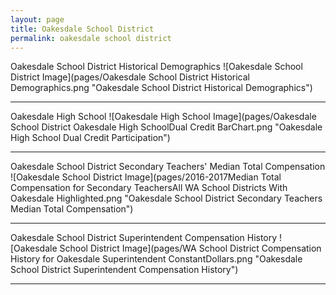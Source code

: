 ```yaml
---
layout: page
title: Oakesdale School District
permalink: oakesdale school district
---
```



Oakesdale School District Historical Demographics
![Oakesdale School District Image](pages/Oakesdale School District Historical Demographics.png "Oakesdale School District Historical Demographics")

___

Oakesdale High School
![Oakesdale High School Image](pages/Oakesdale School District Oakesdale High SchoolDual Credit BarChart.png "Oakesdale High School Dual Credit Participation")

___

Oakesdale School District Secondary Teachers' Median Total Compensation
![Oakesdale School District Image](pages/2016-2017Median Total Compensation for Secondary TeachersAll WA School Districts With Oakesdale Highlighted.png "Oakesdale School District Secondary Teachers Median Total Compensation")

___

Oakesdale School District Superintendent Compensation History
![Oakesdale School District Image](pages/WA School District Compensation History for Oakesdale Superintendent ConstantDollars.png "Oakesdale School District Superintendent Compensation History")

___

